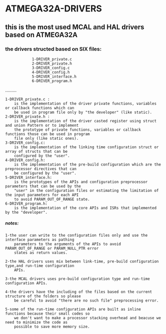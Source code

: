   # ATMEGA32A-DRIVERS
  ## this is the most used MCAL and HAL drivers based on ATMEGA32A
  ### the drivers structed based on SIX files:
                1-DRIVER_private.c
                2-DRIVER_private.h
                3-DRIVER_config.c
                4-DRIVER_config.h
                5-DRIVER_interface.h
                6-DRIVER_program.h
.........

    1-DRIVER_private.c :
        is the implementation of the driver private functions, variables or callback functions which can 
        be used in program file only by "the developer" (like static).
    2-DRIVER_private.h :
        is the implementation of the driver casted register using struct and union Pattern or to implement 
        the prototype of private functions, variables or callback functions those can be used in program 
        file only (like static ones).
    3-DRIVER_config.c:
        is the implementation of the linking time configuration struct or array of structs that can be 
        configured by the "user".
    4-DRIVER_config.h:
        is the implementation of the pre-build configuration which are the preprocessor directives that can
        be configured by the "user".
    5-DRIVER_interface.h:
        is the prototypes of the APIs and configuration preprocessor parameters that can be used by the 
        "user" in the configuration files or estimating the limitation of the input parameters for each API
        to avoid PARAM_OUT_OF_RANGE state.
    6-DRIVER_program.h:
        is the implementation of the core APIs and ISRs that implemented by the "developer".


##### notes:
 
    1-the user can write to the configuration files only and use the interface parameters as pathing 
        parameters to the arguments of the APIs to avoid PARAM_OUT_OF_RANGE or PARAM_NULL_PTR error 
        states as return values.
    
    2-the HAL drivers uses mix between link-time, pre-build configuration type,and run-time configuration 
        APIs. 
    
    3-the MCAL drivers uses pre-build configuration type and run-time configuration APIs.  
    
    4-the drivers have the including of the files based on the current structure of the folders so please 
        be careful to avoid "there are no such file" preprocessing error.
        
    5-some of the run-time configuration APIs are built as inline functions because their small codes so 
        we don't want to make a processor stacking overhead and beacuse we need to minimize the code as
        possible to save more memory size.
                         
